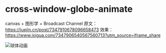 # cross-window-globe-animate
canvas + 图形学 + Broadcast Channel
原文：https://juejin.cn/post/7347910678096658473
效果：https://www.ixigua.com/7347906540567560713?utm_source=iframe_share

![球体动画](https://github.com/XIwE1/cross-window-globe-animate/assets/53949454/384bc2f4-2464-4d6a-9cd9-8a92e8242e92)
